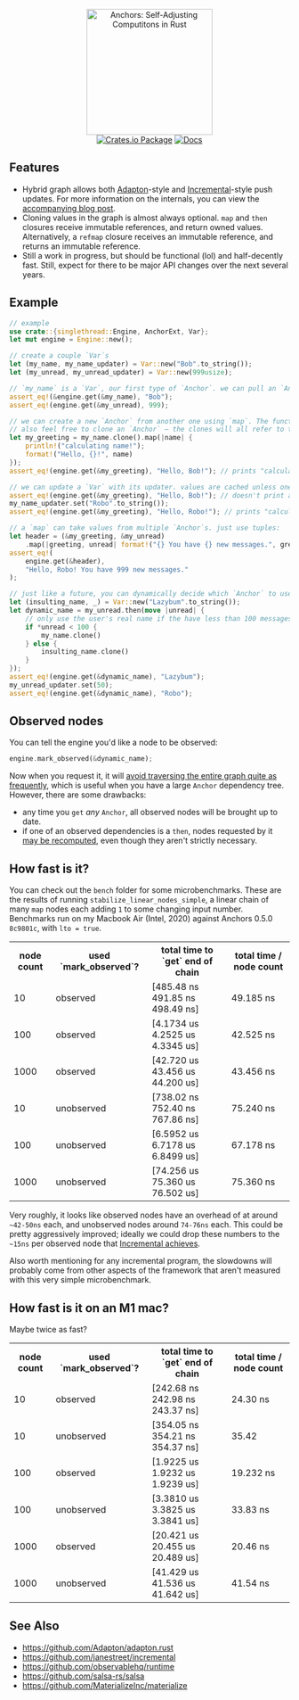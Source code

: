 <p align="center">
  <img src="https://user-images.githubusercontent.com/1976330/88240812-1d9b2680-cc3d-11ea-8836-309e96df981d.png" alt="Anchors: Self-Adjusting Computitons in Rust" width="226">
  <br>
  <a href="https://crates.io/crates/anchors"><img src="https://img.shields.io/crates/v/anchors.svg" alt="Crates.io Package"></a> <a href="https://docs.rs/anchors"><img src="https://img.shields.io/badge/docs-docs.rs-success" alt="Docs"></a>
</p>

## Features

- Hybrid graph allows both [Adapton](https://github.com/Adapton/adapton.rust)-style and [Incremental](https://github.com/janestreet/incremental)-style push updates. For more information on the internals, you can view the [accompanying blog post](https://lord.io/blog/2020/spreadsheets/).
- Cloning values in the graph is almost always optional. `map` and `then` closures receive immutable references, and return owned values. Alternatively, a `refmap` closure receives an immutable reference, and returns an immutable reference.
- Still a work in progress, but should be functional (lol) and half-decently fast. Still, expect for there to be major API changes over the next several years.

## Example

```rust
// example
use crate::{singlethread::Engine, AnchorExt, Var};
let mut engine = Engine::new();

// create a couple `Var`s
let (my_name, my_name_updater) = Var::new("Bob".to_string());
let (my_unread, my_unread_updater) = Var::new(999usize);

// `my_name` is a `Var`, our first type of `Anchor`. we can pull an `Anchor`'s value out with our `engine`:
assert_eq!(&engine.get(&my_name), "Bob");
assert_eq!(engine.get(&my_unread), 999);

// we can create a new `Anchor` from another one using `map`. The function won't actually run until absolutely necessary.
// also feel free to clone an `Anchor` — the clones will all refer to the same inner state
let my_greeting = my_name.clone().map(|name| {
    println!("calculating name!");
    format!("Hello, {}!", name)
});
assert_eq!(engine.get(&my_greeting), "Hello, Bob!"); // prints "calculating name!"

// we can update a `Var` with its updater. values are cached unless one of its dependencies changes
assert_eq!(engine.get(&my_greeting), "Hello, Bob!"); // doesn't print anything
my_name_updater.set("Robo".to_string());
assert_eq!(engine.get(&my_greeting), "Hello, Robo!"); // prints "calculating name!"

// a `map` can take values from multiple `Anchor`s. just use tuples:
let header = (&my_greeting, &my_unread)
    .map(|greeting, unread| format!("{} You have {} new messages.", greeting, unread));
assert_eq!(
    engine.get(&header),
    "Hello, Robo! You have 999 new messages."
);

// just like a future, you can dynamically decide which `Anchor` to use with `then`:
let (insulting_name, _) = Var::new("Lazybum".to_string());
let dynamic_name = my_unread.then(move |unread| {
    // only use the user's real name if the have less than 100 messages in their inbox
    if *unread < 100 {
        my_name.clone()
    } else {
        insulting_name.clone()
    }
});
assert_eq!(engine.get(&dynamic_name), "Lazybum");
my_unread_updater.set(50);
assert_eq!(engine.get(&dynamic_name), "Robo");
```

## Observed nodes

You can tell the engine you'd like a node to be observed:

```rust
engine.mark_observed(&dynamic_name);
```

Now when you request it, it will [avoid traversing the entire graph quite as frequently](https://blog.janestreet.com/seven-implementations-of-incremental/), which is useful when you have a large `Anchor` dependency tree. However, there are some drawbacks:

- any time you `get` *any* `Anchor`, all observed nodes will be brought up to date.
- if one of an observed dependencies is a `then`, nodes requested by it [may be recomputed](https://gist.github.com/khooyp/98abc0e64dc296deaa48), even though they aren't strictly necessary.

## How fast is it?

You can check out the `bench` folder for some microbenchmarks. These are the results of running `stabilize_linear_nodes_simple`, a linear chain of many `map` nodes each adding `1` to some changing input number. Benchmarks run on my Macbook Air (Intel, 2020) against Anchors 0.5.0 `8c9801c`, with `lto = true`.

<table>
  <tr>
    <th>node count</th>
    <th>used `mark_observed`?</th>
    <th>total time to `get` end of chain</th>
    <th>total time / node count</th>
  </tr>

  <tr>
    <td>10</td>
    <td>observed</td>
    <td>[485.48 ns 491.85 ns 498.49 ns]</td>
    <td>49.185 ns</td>
  </tr>

  <tr>
    <td>100</td>
    <td>observed</td>
    <td>[4.1734 us 4.2525 us 4.3345 us]</td>
    <td>42.525 ns</td>
  </tr>

  <tr>
    <td>1000</td>
    <td>observed</td>
    <td>[42.720 us 43.456 us 44.200 us]</td>
    <td>43.456 ns</td>
  </tr>

  <tr>
    <td>10</td>
    <td>unobserved</td>
    <td>[738.02 ns 752.40 ns 767.86 ns]</td>
    <td>75.240 ns</td>
  </tr>


  <tr>
    <td>100</td>
    <td>unobserved</td>
    <td>[6.5952 us 6.7178 us 6.8499 us]</td>
    <td>67.178 ns</td>
  </tr>

  <tr>
    <td>1000</td>
    <td>unobserved</td>
    <td>[74.256 us 75.360 us 76.502 us]</td>
    <td>75.360 ns</td>
  </tr>
</table>

Very roughly, it looks like observed nodes have an overhead of at around `~42-50ns` each, and unobserved nodes around `74-76ns` each. This could be pretty aggressively improved; ideally we could drop these numbers to the `~15ns` per observed node that [Incremental achieves](https://github.com/janestreet/incr_map/blob/master/bench/src/linear.ml).

Also worth mentioning for any incremental program, the slowdowns will probably come from other aspects of the framework that aren't measured with this very simple microbenchmark.

## How fast is it on an M1 mac?

Maybe twice as fast?

<table>
  <tr>
    <th>node count</th>
    <th>used `mark_observed`?</th>
    <th>total time to `get` end of chain</th>
    <th>total time / node count</th>
  </tr>

  <tr>
    <td>10</td>
    <td>observed</td>
    <td>[242.68 ns 242.98 ns 243.37 ns]</td>
    <td>24.30 ns</td>
  </tr>

  <tr>
    <td>10</td>
    <td>unobserved</td>
    <td>[354.05 ns 354.21 ns 354.37 ns]</td>
    <td>35.42</td>
  </tr>

  <tr>
    <td>100</td>
    <td>observed</td>
    <td>[1.9225 us 1.9232 us 1.9239 us]</td>
    <td>19.232 ns</td>
  </tr>

  <tr>
    <td>100</td>
    <td>unobserved</td>
    <td>[3.3810 us 3.3825 us 3.3841 us]</td>
    <td>33.83 ns</td>
  </tr>

  <tr>
    <td>1000</td>
    <td>observed</td>
    <td>[20.421 us 20.455 us 20.489 us]</td>
    <td>20.46 ns</td>
  </tr>

  <tr>
    <td>1000</td>
    <td>unobserved</td>
    <td>[41.429 us 41.536 us 41.642 us]</td>
    <td>41.54 ns</td>
  </tr>
</table>

## See Also

- https://github.com/Adapton/adapton.rust
- https://github.com/janestreet/incremental
- https://github.com/observablehq/runtime
- https://github.com/salsa-rs/salsa
- https://github.com/MaterializeInc/materialize
